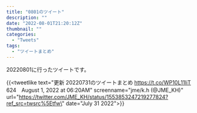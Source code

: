 ```yaml
---
title: "0801のツイート"
description: ""
date: "2022-08-01T21:20:12Z"
thumbnail: ""
categories:
  - "Tweets"
tags:
  - "ツイートまとめ"
---
```

20220801に行ったツイートです。
<!--more-->
{{<tweetlike text=\"更新 20220731のツイートまとめ https://t.co/WP10L11liT 624　August 1, 2022 at 06:20AM\" screenname=\"jme/k.h (@JME_KH)\" url=\"https://twitter.com/JME_KH/status/1553853247219277824?ref_src=twsrc%5Etfw\" date=\"July 31 2022\">}}

